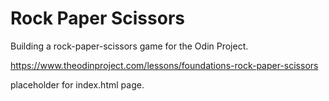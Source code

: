 # Rock Paper Scissors
Building a rock-paper-scissors game for the Odin Project.

https://www.theodinproject.com/lessons/foundations-rock-paper-scissors

placeholder for index.html page.